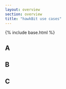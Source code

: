 ```yaml
---
layout: overview
section: overview
title: "hawkBit use cases"
---
```

{% include base.html %}

## A

## B

## C